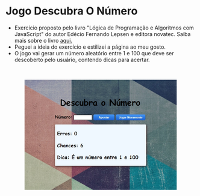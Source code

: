 # Jogo Descubra O Número

- Exercício proposto pelo livro "Lógica de Programação e Algoritmos com JavaScript" do autor Edécio Fernando Lepsen e editora novatec. Saiba mais sobre o livro [aqui.](<https://leitura.com.br/logica-de-programacao-e-algoritmos-com-javascript-L006-9788575226568#:~:text=L%C3%B3gica%20de%20programa%C3%A7%C3%A3o%20e%20algoritmos%20com%20JavaScript&text=Os%20conte%C3%BAdos%20abordados%20em%20L%C3%B3gica,imp%C3%B5em%20algumas%20dificuldades%20aos%20iniciantes.>)
- Peguei a ideia do exercício e estilizei a página ao meu gosto.
- O jogo vai gerar um número aleatório entre 1 e 100 que deve ser descoberto pelo usuário, contendo dicas para acertar.

<br><p align="center">
  <img alt="cap" src="capa2.jpg" width="80%">
  </p>


